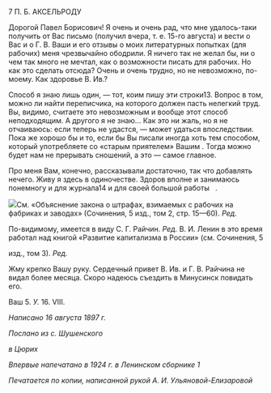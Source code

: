 7 П. Б. АКСЕЛЬРОДУ

Дорогой Павел Борисович! Я очень и очень рад, что мне удалось-таки получить от Вас письмо (получил вчера, т. е. 15-го августа) и вести о Вас и о Г. В. Ваши и его отзы­вы о моих литературных попытках (для рабочих) меня чрезвычайно ободрили. Я ниче­го так не желал бы, ни о чем так много не мечтал, как о возможности писать для рабо­чих. Но как это сделать отсюда? Очень и очень трудно, но не невозможно, по-моему. Как здоровье В. Ив.?

Способ я знаю лишь один, — тот, коим пишу эти строки13. Вопрос в том, можно ли найти переписчика, на которого должен пасть нелегкий труд. Вы, видимо, считаете это невозможным и вообще этот способ неподходящим. А другого я не знаю... Как это ни жаль, но я не отчаиваюсь: если теперь не удастся, — может удаться впоследствии. Пока же хорошо бы и то, если бы Вы писали иногда хоть тем способом, который употребляе­те со «старым приятелем» Вашим . Тогда можно будет нам не прерывать сношений, а это — самое главное.

Про меня Вам, конечно, рассказывали достаточно, так что добавлять нечего. Живу я здесь в одиночестве. Здоров вполне и занимаюсь понемногу и для журнала14 и для сво­ей большой работы   .

![](file:///C:/Users/bot32/AppData/Local/Temp/msohtmlclip1/01/clip_image001.png)См. «Объяснение закона о штрафах, взимаемых с рабочих на фабриках и заводах» (Сочинения, 5 изд., том 2, стр. 15—60). _Ред._

По-видимому, имеется в виду С. Г. Райчин. _Ред._ В. И. Ленин в это время работал над книгой «Развитие капитализма в России» (см. Сочинения, 5

изд., том 3). _Ред._

Жму крепко Вашу руку. Сердечный привет В. Ив. и Г. В. Райчина не видал более месяца. Скоро надеюсь съездить в Минусинск повидать его.

Ваш 5. _У._ 16. VIII.

  

_Написано 16 августа 1897 г._

_Послано из с. Шушенского_

_в Цюрих_

_Впервые напечатано в 1924 г. в Ленинском сборнике 1_

  

_Печатается по копии, написанной рукой А. И. Ульяновой-Елизаровой_